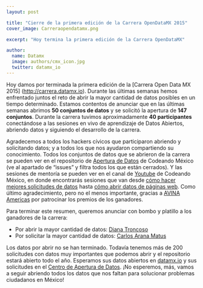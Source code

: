 ```yaml
---
layout: post

title: "Cierre de la primera edición de la Carrera OpenDataMX 2015"
cover_image: Carreraopendatamx.png

excerpt: "Hoy termina la primera edición de la Carrera OpenDataMX"

author:
  name: Datamx
  image: authors/cmx_icon.jpg
  twitter: datamx_io
---
```


Hoy damos por terminada la primera edición de la [Carrera Open Data MX 2015] (http://carrera.datamx.io). Durante las últimas semanas hemos enfrentado juntos el reto de abrir la mayor cantidad de datos posibles en un tiempo determinado. Estamos contentos de anunciar que en las últimas semanas abrimos **50 conjuntos de datos** y se solicitó la apertura de **147 conjuntos**. Durante la carrera tuvimos aproximadamente **40 participantes** conectándose a las sesiones en vivo de aprendizaje de Datos Abiertos, abriendo datos y siguiendo el desarrollo de la carrera. 

Agradecemos a todos los hackers cívicos que participaron abriendo y solicitando datos; y a todos los que nos ayudaron compartiendo su conocimiento. Todos los conjuntos de datos que se abrieron de la carrera se pueden ver en el repositorio de [Apertura de Datos](http://github.com/CodeandoMexico/Apertura-de-Datos) de Codeando México (ve al apartado de “issues” y filtra todos los que están cerrados). Y las sesiones de mentoría se pueden ver en el canal de [Youtube](https://www.youtube.com/channel/UCbX8YpuG267ipLtM4cQ4yJA) de Codeando México, en donde encontrarás sesiones que van desde [cómo hacer mejores solicitudes de datos](https://www.youtube.com/watch?v=9mR4cO1Vaj8) hasta [cómo abrir datos de páginas web](https://www.youtube.com/watch?v=1wSwDE1ZckU). Como último agradecimiento, pero no el menos importante, gracias a [AVINA Americas](http://www.avinaamericas.org/) por patrocinar los premios de los ganadores. 

Para terminar este resumen, queremos anunciar con bombo y platillo a los ganadores de la carrera: 
* Por abrir la mayor cantidad de datos: [Diana Troncoso](https://github.com/tsdl)
* Por solicitar la mayor cantidad de datos: [Carlos Arana Matus](https://twitter.com/Caranarq)

Los datos por abrir no se han terminado. Todavía tenemos más de 200 solicitudes con datos muy importantes que podemos abrir y el repositorio estará abierto todo el año. Esperamos sus datos abiertos en [datamx.io](http://datamx.io) y sus solicitudes en el [Centro de Apertura de Datos](apertura.datamx.io). ¡No esperemos, más, vamos a seguir abriendo todos los datos que nos faltan para solucionar problemas ciudadanos en México! 

